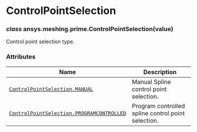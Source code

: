 # ControlPointSelection



### *class* ansys.meshing.prime.ControlPointSelection(value)

Control point selection type.

<!-- !! processed by numpydoc !! -->

### Attributes

| Name | Description |
|-------------------------------------------------------------------------------------------------------------------------------------------------------------------------|----------------------------------------------------|
| [`ControlPointSelection.MANUAL`](ansys.meshing.prime.ControlPointSelection.MANUAL.md#ansys.meshing.prime.ControlPointSelection.MANUAL)                                  | Manual Spline control point selection.             |
| [`ControlPointSelection.PROGRAMCONTROLLED`](ansys.meshing.prime.ControlPointSelection.PROGRAMCONTROLLED.md#ansys.meshing.prime.ControlPointSelection.PROGRAMCONTROLLED) | Program controlled spline control point selection. |

